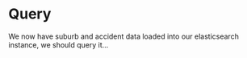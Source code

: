 # Query

We now have suburb and accident data loaded into our elasticsearch instance, we should query it...
